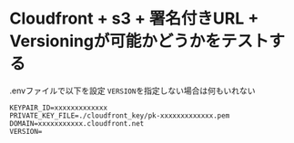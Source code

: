 # Cloudfront + s3 + 署名付きURL + Versioningが可能かどうかをテストする

.envファイルで以下を設定
`VERSION`を指定しない場合は何もいれない

```
KEYPAIR_ID=xxxxxxxxxxxxx
PRIVATE_KEY_FILE=./cloudfront_key/pk-xxxxxxxxxxxxx.pem
DOMAIN=xxxxxxxxxxx.cloudfront.net
VERSION=
```